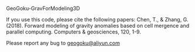 GeoGoku-GravForModeling3D

If you use this code, please cite the following papers:
Chen, T., & Zhang, G. (2018). Forward modeling of gravity anomalies based on cell mergence and parallel computing. Computers & geosciences, 120, 1-9.

Please report any bug to geogoku@aliyun.com
